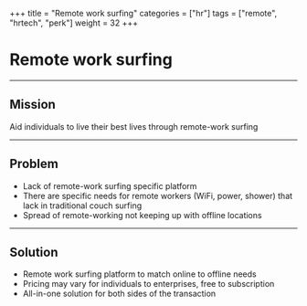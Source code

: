 +++
title = "Remote work surfing"
categories = ["hr"]
tags = ["remote", "hrtech", "perk"]
weight = 32
+++

# Remote work surfing

---

## Mission

Aid individuals to live their best lives through remote-work surfing

---

## Problem

- Lack of remote-work surfing specific platform
- There are specific needs for remote workers (WiFi, power, shower) that lack in traditional couch surfing
- Spread of remote-working not keeping up with offline locations

---

## Solution

- Remote work surfing platform to match online to offline needs
- Pricing may vary for individuals to enterprises, free to subscription
- All-in-one solution for both sides of the transaction
